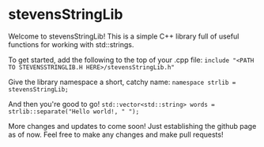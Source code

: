 # stevensStringLib

Welcome to stevensStringLib! This is a simple C++ library full of useful functions for working with std::strings.

To get started, add the following to the top of your .cpp file:
`include "<PATH TO STEVENSSTRINGLIB.H HERE>/stevensStringLib.h"`

Give the library namespace a short, catchy name:
`namespace strlib = stevensStringLib;`

And then you're good to go!
`std::vector<std::string> words = strlib::separate("Hello world!, " ");`

More changes and updates to come soon! Just establishing the github page as of now. Feel free to make any changes and make pull requests!

